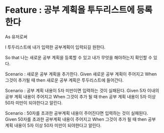 # Feature : 공부 계획을 투두리스트에 등록한다

As 유저로써

I 투두리스트에 내가 입력한 공부계획이 입력되길 원한다.

So that 나는 새로운 공부 계획을 등록할 수 있고 내가 무엇을 해야하는지 확인할 수 있다.

Scenario : 새로운 공부 계획을 추가한다.
    Given 새로운 공부 계획이 주어지고
    When 그것이 추가될 때
    then 새로운 공부 계획은 투두리스트에 들어간다.

Scenario : 공부 계획 내용이 5자 미만이면 입력하는 것이 실패된다.
    Given 5자 이내의 공부 계획 내용이 주어지고
    When 그것이 추가 될 때
    then 공부 계획 내용이 5자 이상 50자 미만이 되야한다고 알린다.

Scenario : 50자를 초과한 공부계획 내용이 주어진다면 입력하는 것이 실패된다.
    Given 50자를 초과한 공부계획 내용이 주어지고
    When 그것이 추가 될 때
    then 공부 계획 내용이 5자 이상 50자 미만이 되야한다고 알린다.
